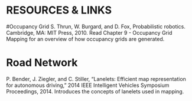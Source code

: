 # RESOURCES & LINKS

#Occupancy Grid
 S. Thrun, W. Burgard, and D. Fox, Probabilistic robotics. Cambridge, MA: MIT Press, 2010. Read Chapter 9 - Occupancy Grid Mapping for an overview of how occupancy grids are generated.
# Road Network   
 P. Bender, J. Ziegler, and C. Stiller, “Lanelets: Efficient map representation for autonomous driving,” 2014 IEEE Intelligent Vehicles Symposium Proceedings, 2014. Introduces the concepts of lanelets used in mapping.
